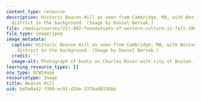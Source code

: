 ```yaml
---
content_type: resource
description: Historic Beacon Hill as seen from Cambridge, MA, with Boston's financial
  district in the background. (Image by Daniel Bersak.)
file: /media/courses/21l-002-foundations-of-western-culture-ii-fall-2002/bd7e0a42f3b0ec91d28e237bad6136bb_21l-002f02.jpg
file_type: image/jpeg
image_metadata:
  caption: Historic Beacon Hill as seen from Cambridge, MA, with Boston's financial
    district in the background. (Image by Daniel Bersak.)
  credit: ''
  image-alt: Photograph of boats on Charles River with city of Boston in the background.
learning_resource_types: []
ocw_type: OCWImage
resourcetype: Image
title: Beacon Hill
uid: bd7e0a42-f3b0-ec91-d28e-237bad6136bb
---
```

